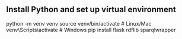 ## Install Python and set up  virtual environment 
python -m venv venv
source venv/bin/activate  # Linux/Mac
venv\Scripts\activate  # Windows
pip install flask rdflib sparqlwrapper
